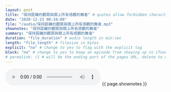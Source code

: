 ```yaml
---
layout: post
title: "保持距離的觀眾與關上所有感觀的舞者" # quotes allow forbidden characters like the colon
date: "2020-12-23 00:34:00"
file: "/audio/保持距離的觀眾與關上所有感觀的舞者.mp3"
shownotes: "保持距離的觀眾與關上所有感觀的舞者"
summary: "保持距離的觀眾與關上所有感觀的舞者"
duration: "file_duration" # audio length in min:sec
length: "file_length" # filesize in bytes
explicit: "no" # change to yes to flag with the explicit tag
block: "no" # change to yes to keep an episode from showing up in iTunes
# permalink: /1 # will be the ending part of the pages URL, delete to default to the title
---
```


<audio controls>
<source src="{{site.url}}{{site.baseurl}}{{ page.file }}" type="audio/x-mp3">
Your browser does not support the audio element.
</audio>
{{ page.shownotes }}
